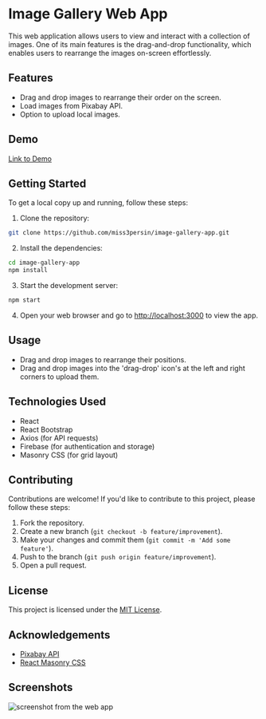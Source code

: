 # Image Gallery Web App

This web application allows users to view and interact with a collection of images. One of its main features is the drag-and-drop functionality, which enables users to rearrange the images on-screen effortlessly.

## Features

- Drag and drop images to rearrange their order on the screen.
- Load images from Pixabay API.
- Option to upload local images.

## Demo

[Link to Demo](#https://my-image-gallery-one.vercel.app)

## Getting Started

To get a local copy up and running, follow these steps:

1. Clone the repository:

```bash
git clone https://github.com/miss3persin/image-gallery-app.git
```

2. Install the dependencies:

```bash
cd image-gallery-app
npm install
```

3. Start the development server:

```bash
npm start
```

4. Open your web browser and go to [http://localhost:3000](http://localhost:3000) to view the app.

## Usage

- Drag and drop images to rearrange their positions.
- Drag and drop images into the 'drag-drop' icon's at the left and right corners to upload them.

## Technologies Used

- React
- React Bootstrap
- Axios (for API requests)
- Firebase (for authentication and storage)
- Masonry CSS (for grid layout)

## Contributing

Contributions are welcome! If you'd like to contribute to this project, please follow these steps:

1. Fork the repository.
2. Create a new branch (`git checkout -b feature/improvement`).
3. Make your changes and commit them (`git commit -m 'Add some feature'`).
4. Push to the branch (`git push origin feature/improvement`).
5. Open a pull request.

## License

This project is licensed under the [MIT License](LICENSE).

## Acknowledgements

- [Pixabay API](https://pixabay.com/api/docs/)
- [React Masonry CSS](https://www.npmjs.com/package/react-masonry-css)

## Screenshots
![screenshot from the web app](https://github.com/miss3persin/my-image-gallery/assets/86463147/50fc07e9-61b2-419f-a829-499382a8ed76)
